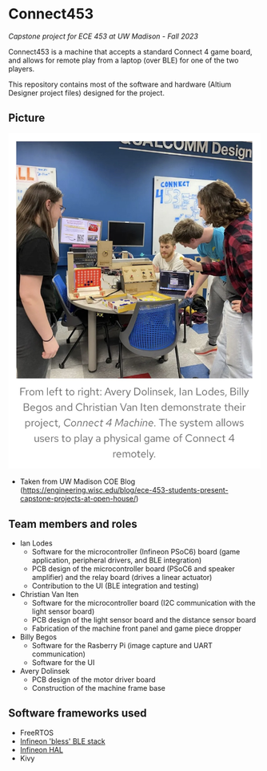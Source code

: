# Connect453
*Capstone project for ECE 453 at UW Madison - Fall 2023*

Connect453 is a machine that accepts a standard Connect 4 game board, and allows for remote play from a laptop (over BLE) for one of the two players.

This repository contains most of the software and hardware (Altium Designer project files) designed for the project.

## Picture
![](images/connect453_coe_blog.jpeg)
- Taken from UW Madison COE Blog (https://engineering.wisc.edu/blog/ece-453-students-present-capstone-projects-at-open-house/)

## Team members and roles
- Ian Lodes
    - Software for the microcontroller (Infineon PSoC6) board (game application, peripheral drivers, and BLE integration) 
    - PCB design of the microcontroller board (PSoC6 and speaker amplifier) and the relay board (drives a linear actuator)
    - Contribution to the UI (BLE integration and testing)
- Christian Van Iten
    - Software for the microcontroller board (I2C communication with the light sensor board)
    - PCB design of the light sensor board and the distance sensor board
    - Fabrication of the machine front panel and game piece dropper
- Billy Begos
    - Software for the Rasberry Pi (image capture and UART communication)
    - Software for the UI
- Avery Dolinsek
    - PCB design of the motor driver board
    - Construction of the machine frame base

## Software frameworks used
- FreeRTOS
- [Infineon 'bless' BLE stack](https://github.com/Infineon/bless)
- [Infineon HAL](https://github.com/Infineon/mtb-hal-cat1)
- Kivy
